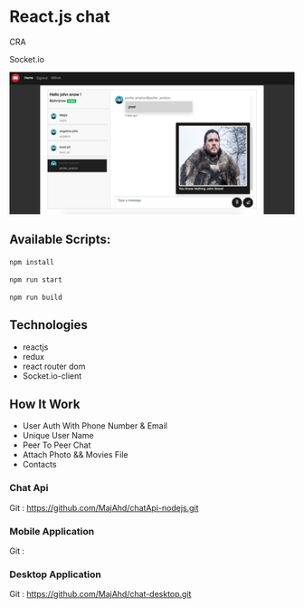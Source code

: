# React.js chat

CRA

Socket.io

![alt text](./public/img/ScreenShot.png)

## Available Scripts:

`npm install`

`npm run start`

`npm run build`

## Technologies

- reactjs
- redux
- react router dom
- Socket.io-client

## How It Work

- User Auth With Phone Number & Email
- Unique User Name
- Peer To Peer Chat
- Attach Photo && Movies File
- Contacts

### Chat Api

Git : https://github.com/MajAhd/chatApi-nodejs.git

### Mobile Application

Git :

### Desktop Application

Git : https://github.com/MajAhd/chat-desktop.git
